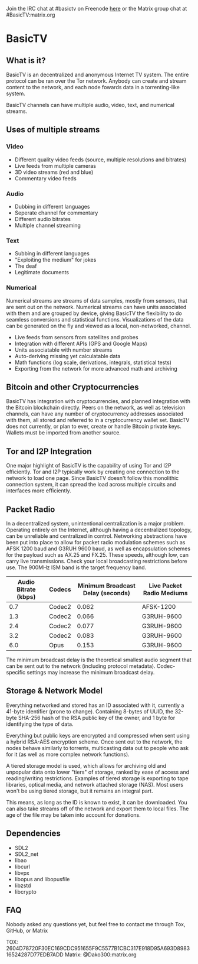 Join the IRC chat at #basictv on Freenode [here](http://webchat.freenode.net/?channels=#basictv) or the Matrix group chat at #BasicTV:matrix.org

# BasicTV

## What is it?
BasicTV is an decentralized and anonymous Internet TV system. The entire protocol can be ran over the Tor network. Anybody can create and stream content to the network, and each node fowards data in a torrenting-like system.

BasicTV channels can have multiple audio, video, text, and numerical streams.

## Uses of multiple streams
### Video
* Different quality video feeds (source, multiple resolutions and bitrates)
* Live feeds from multiple cameras
* 3D video streams (red and blue)
* Commentary video feeds

### Audio
* Dubbing in different languages
* Seperate channel for commentary
* Different audio bitrates
* Multiple channel streaming

### Text
* Subbing in different languages
* "Exploiting the medium" for jokes
* The deaf
* Legitimate documents

### Numerical
Numerical streams are streams of data samples, mostly from sensors, that are sent out on the network. Numerical streams can have units associated with them and are grouped by device, giving BasicTV the flexibility to do seamless conversions and statistical functions. Visualizations of the data can be generated on the fly and viewed as a local, non-networked, channel.
* Live feeds from sensors from satellites and probes
* Integration with different APIs (GPS and Google Maps)
* Units associatable with number streams
* Auto-deriving missing yet calculatable data
* Math functions (log scale, derivations, integrals, statistical tests)
* Exporting from the network for more advanced math and archiving

## Bitcoin and other Cryptocurrencies
BasicTV has integration with cryptocurrencies, and planned integration with the Bitcoin blockchain directly. Peers on the network, as well as television channels, can have any number of cryptocurrency addresses associated with them, all stored and referred to in a cryptocurrency wallet set. BasicTV does not currently, or plan to ever, create or handle Bitcoin private keys. Wallets must be imported from another source. 


## Tor and I2P Integration
One major highlight of BasicTV is the capability of using Tor and I2P efficiently. Tor and I2P typically work by creating one connection to the network to load one page. Since BasicTV doesn't follow this monolithic connection system, it can spread the load across multiple circuits and interfaces more efficiently.

## Packet Radio
In a decentralized system, unintentional centralization is a major problem. Operating entirely on the Internet, although having a decentralized topology, can be unreliable and centralized in control. Networking abstractions have been put into place to allow for packet radio modulation schemes such as AFSK 1200 baud and G3RUH 9600 baud, as well as encapsulation schemes for the payload such as AX.25 and FX.25. These speeds, although low, can carry live transmissions. Check your local broadcasting restrictions before use. The 900MHz ISM band is the target frequency band.

| Audio Bitrate (kbps) | Codecs | Minimum Broadcast Delay (seconds)    | Live Packet Radio Mediums |
| -------------------- | ------ | ------------------------------------ | ------------------------  |
| 0.7                  | Codec2 | 0.062                                | AFSK-1200                 |
| 1.3                  | Codec2 | 0.066                                | G3RUH-9600                |
| 2.4                  | Codec2 | 0.077                                | G3RUH-9600                |
| 3.2                  | Codec2 | 0.083                                | G3RUH-9600                |
| 6.0                  | Opus   | 0.153                                | G3RUH-9600                |

The minimum broadcast delay is the theoretical smallest audio segment that can be sent out to the network (including protocol metadata). Codec-specific settings may increase the minimum broadcast delay.

## Storage & Network Model
Everything networked and stored has an ID associated with it, currently a 41-byte identifier (prone to change). Containing 8-bytes of UUID, the 32-byte SHA-256 hash of the RSA public key of the owner, and 1 byte for identifying the type of data. 

Everything but public keys are encrypted and compressed when sent using a hybrid RSA-AES encryption scheme. Once sent out to the network, the nodes behave similarly to torrents, multicasting data out to people who ask for it (as well as more complex network functions).

A tiered storage model is used, which allows for archiving old and unpopular data onto lower "tiers" of storage, ranked by ease of access and reading/writing restrictions. Examples of tiered storage is exporting to tape libraries, optical media, and network attached storage (NAS). Most users won't be using tiered storage, but it remains an integral part.

This means, as long as the ID is known to exist, it can be downloaded. You can also take streams off of the network and export them to local files. The age of the file may be taken into account for donations.


## Dependencies
* SDL2
* SDL2_net
* libao
* libcurl
* libvpx
* libopus and libopusfile
* libzstd
* libcrypto

## FAQ
Nobody asked any questions yet, but feel free to contact me through Tox, GitHub, or Matrix

TOX: 2604D78720F30EC169CDC951655F9C5577B1CBC317E918D95A693D898316524287D77EDB7ADD
Matrix: @Dako300:matrix.org
